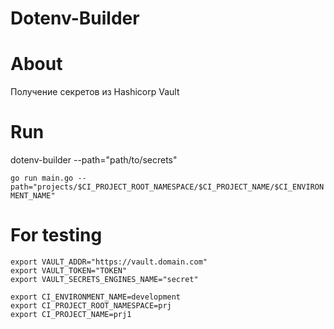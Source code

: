 # Dotenv-Builder


# About
Получение секретов из Hashicorp Vault

# Run 
dotenv-builder --path="path/to/secrets"

`go run main.go --path="projects/$CI_PROJECT_ROOT_NAMESPACE/$CI_PROJECT_NAME/$CI_ENVIRONMENT_NAME"`

# For testing
```
export VAULT_ADDR="https://vault.domain.com"
export VAULT_TOKEN="TOKEN"
export VAULT_SECRETS_ENGINES_NAME="secret"

export CI_ENVIRONMENT_NAME=development
export CI_PROJECT_ROOT_NAMESPACE=prj
export CI_PROJECT_NAME=prj1
```